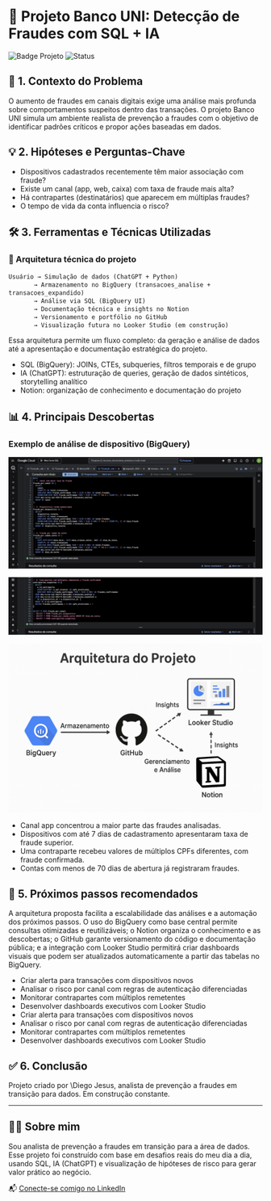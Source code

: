 # 🏦 Projeto Banco UNI: Detecção de Fraudes com SQL + IA

![Badge Projeto](https://img.shields.io/badge/SQL-BigQuery-blue)
![Status](https://img.shields.io/badge/status-em%20desenvolvimento-yellow)

## 🔎 1. Contexto do Problema

O aumento de fraudes em canais digitais exige uma análise mais profunda sobre comportamentos suspeitos dentro das transações. O projeto Banco UNI simula um ambiente realista de prevenção a fraudes com o objetivo de identificar padrões críticos e propor ações baseadas em dados.

## 💡 2. Hipóteses e Perguntas-Chave

* Dispositivos cadastrados recentemente têm maior associação com fraude?
* Existe um canal (app, web, caixa) com taxa de fraude mais alta?
* Há contrapartes (destinatários) que aparecem em múltiplas fraudes?
* O tempo de vida da conta influencia o risco?

## 🛠️ 3. Ferramentas e Técnicas Utilizadas

### 🔧 Arquitetura técnica do projeto

```
Usuário → Simulação de dados (ChatGPT + Python) 
       → Armazenamento no BigQuery (transacoes_analise + transacoes_expandido)
       → Análise via SQL (BigQuery UI)
       → Documentação técnica e insights no Notion
       → Versionamento e portfólio no GitHub
       → Visualização futura no Looker Studio (em construção)
```

Essa arquitetura permite um fluxo completo: da geração e análise de dados até a apresentação e documentação estratégica do projeto.

* SQL (BigQuery): JOINs, CTEs, subqueries, filtros temporais e de grupo
* IA (ChatGPT): estruturação de queries, geração de dados sintéticos, storytelling analítico
* Notion: organização de conhecimento e documentação do projeto

## 📊 4. Principais Descobertas

### Exemplo de análise de dispositivo (BigQuery)

![Query executada 1](https://raw.githubusercontent.com/diego-jesus/banco-uni-deteccao-fraudes/main/img/query-dispositivo1.png)

![Query executada 2](https://raw.githubusercontent.com/diego-jesus/banco-uni-deteccao-fraudes/main/img/query-dispositivo2.png)

![Query executada 3](https://raw.githubusercontent.com/diego-jesus/banco-uni-deteccao-fraudes/main/img/arquitetura-projeto.png)


* Canal app concentrou a maior parte das fraudes analisadas.
* Dispositivos com até 7 dias de cadastramento apresentaram taxa de fraude superior.
* Uma contraparte recebeu valores de múltiplos CPFs diferentes, com fraude confirmada.
* Contas com menos de 70 dias de abertura já registraram fraudes.

## 🎯 5. Próximos passos recomendados

A arquitetura proposta facilita a escalabilidade das análises e a automação dos próximos passos. O uso do BigQuery como base central permite consultas otimizadas e reutilizáveis; o Notion organiza o conhecimento e as descobertas; o GitHub garante versionamento do código e documentação pública; e a integração com Looker Studio permitirá criar dashboards visuais que podem ser atualizados automaticamente a partir das tabelas no BigQuery.

* Criar alerta para transações com dispositivos novos
* Analisar o risco por canal com regras de autenticação diferenciadas
* Monitorar contrapartes com múltiplos remetentes
* Desenvolver dashboards executivos com Looker Studio
* Criar alerta para transações com dispositivos novos
* Analisar o risco por canal com regras de autenticação diferenciadas
* Monitorar contrapartes com múltiplos remetentes
* Desenvolver dashboards executivos com Looker Studio

## ✅ 6. Conclusão

Projeto criado por \Diego Jesus, analista de prevenção a fraudes em transição para dados. Em construção constante.

---

## 👨‍💻 Sobre mim

Sou analista de prevenção a fraudes em transição para a área de dados. Esse projeto foi construído com base em desafios reais do meu dia a dia, usando SQL, IA (ChatGPT) e visualização de hipóteses de risco para gerar valor prático ao negócio.

📬 [Conecte-se comigo no LinkedIn](https://www.linkedin.com/in/diego-jesus-317302178/)
